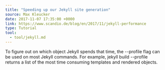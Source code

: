 ```yaml
---
title: "Speeding up our Jekyll site generation"
source: Max Kleucker
date: 2017-11-07 17:35:00 +0000
link: https://www.scandio.de/blog/en/2017/11/jekyll-performance
type: Tutorial
tool:
  - tool/jekyll.md
---
```

To figure out on which object Jekyll spends that time, the --profile flag can be used on most Jekyll commands. For example, jekyll build --profile returns a list of the most time consuming templates and rendered objects.





